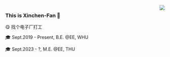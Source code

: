 <img align='right' src="https://github-readme-stats.vercel.app/api?username=Xinchen-Fan&hide=contribs,prs&count_private=true&show_icons=true&include_all_commits=true&theme=transparent">

### This is Xinchen-Fan :cherry_blossom:

:yum: 找个电子厂打工

:mortar_board: Sept.2019 - Present, B.E. @EE, WHU

:mortar_board: Sept.2023 - ?, M.E. @EE, THU
